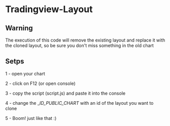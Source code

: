 # Tradingview-Layout

## Warning

The execution of this code will remove the existing layout and replace it with the cloned layout,
so be sure you don't miss something in the old chart


## Setps

1 - open your chart

2 - click on F12 (or open console)

3 - copy the script (script.js) and paste it into the console 

4 - change the __ID_PUBLIC_CHART_ with an id of the layout you want to clone 

5 - Boom! just like that :)
